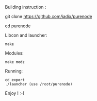 Building instruction :


git clone https://github.com/iadix/purenode


cd purenode


Libcon and launcher:

	make 


Modules:

	make modz


Running:

	cd export
	./launcher (use /root/purenode)


Enjoy ! :-)

